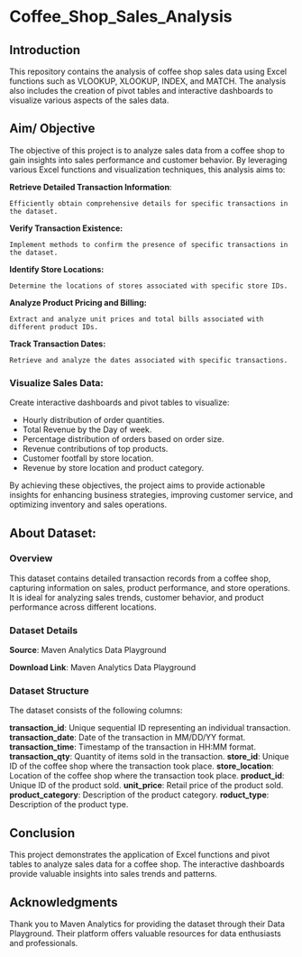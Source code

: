 # Coffee_Shop_Sales_Analysis
## Introduction
This repository contains the analysis of coffee shop sales data using Excel functions such as VLOOKUP, XLOOKUP, INDEX, and MATCH. The analysis also includes the creation of pivot tables and interactive dashboards to visualize various aspects of the sales data.

## Aim/ Objective
The objective of this project is to analyze sales data from a coffee shop to gain insights into sales performance and customer behavior. By leveraging various Excel functions and visualization techniques, this analysis aims to:

**Retrieve Detailed Transaction Information**:

    Efficiently obtain comprehensive details for specific transactions in the dataset.
  
**Verify Transaction Existence:**

    Implement methods to confirm the presence of specific transactions in the dataset.
    
**Identify Store Locations:**

    Determine the locations of stores associated with specific store IDs.
    
**Analyze Product Pricing and Billing:**

    Extract and analyze unit prices and total bills associated with different product IDs.
    
**Track Transaction Dates:**

    Retrieve and analyze the dates associated with specific transactions.
    
### Visualize Sales Data:

Create interactive dashboards and pivot tables to visualize:

* Hourly distribution of order quantities.
* Total Revenue by the Day of week.
* Percentage distribution of orders based on order size.
* Revenue contributions of top products.
* Customer footfall by store location.
* Revenue by store location and product category.
  
By achieving these objectives, the project aims to provide actionable insights for enhancing business strategies, improving customer service, and optimizing inventory and sales operations.

## About Dataset:
### Overview
This dataset contains detailed transaction records from a coffee shop, capturing information on sales, product performance, and store operations. It is ideal for analyzing sales trends, customer behavior, and product performance across different locations.

### Dataset Details
**Source**: Maven Analytics Data Playground

**Download Link**: Maven Analytics Data Playground

### Dataset Structure
The dataset consists of the following columns:

**transaction_id**: Unique sequential ID representing an individual transaction.
**transaction_date**: Date of the transaction in MM/DD/YY format.
**transaction_time**: Timestamp of the transaction in HH:MM
format.
**transaction_qty**: Quantity of items sold in the transaction.
**store_id**: Unique ID of the coffee shop where the transaction took place.
**store_location**: Location of the coffee shop where the transaction took place.
**product_id**: Unique ID of the product sold.
**unit_price**: Retail price of the product sold.
**product_category**: Description of the product category.
**roduct_type**: Description of the product type.

## Conclusion
This project demonstrates the application of Excel functions and pivot tables to analyze sales data for a coffee shop. The interactive dashboards provide valuable insights into sales trends and patterns.

## Acknowledgments
Thank you to Maven Analytics for providing the dataset through their Data Playground. Their platform offers valuable resources for data enthusiasts and professionals.
